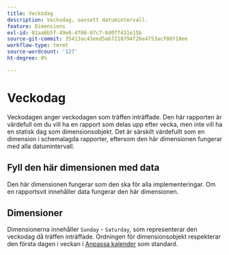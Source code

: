```yaml
---
title: Veckodag
description: Veckodag, oavsett datumintervall.
feature: Dimensions
exl-id: 01aa6b5f-49e6-4f86-97c7-8d0ff431e15b
source-git-commit: 35413ac43eed5ab7218794f26e4753acf08f18ee
workflow-type: tm+mt
source-wordcount: '127'
ht-degree: 0%

---
```


# Veckodag

Veckodagen anger veckodagen som träffen inträffade. Den här rapporten är värdefull om du vill ha en rapport som delas upp efter vecka, men inte vill ha en statisk dag som dimensionsobjekt. Det är särskilt värdefullt som en dimension i schemalagda rapporter, eftersom den här dimensionen fungerar med alla datumintervall.

## Fyll den här dimensionen med data

Den här dimensionen fungerar som den ska för alla implementeringar. Om en rapportsvit innehåller data fungerar den här dimensionen.

## Dimensioner

Dimensionerna innehåller `Sunday` - `Saturday`, som representerar den veckodag då träffen inträffade. Ordningen för dimensionsobjekt respekterar den första dagen i veckan i [Anpassa kalender](/help/admin/admin/custom-calendar.md) som standard.

